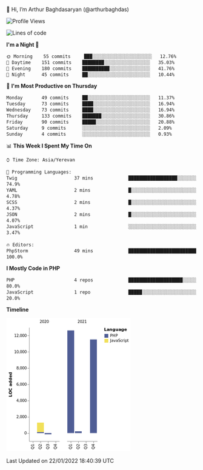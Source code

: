👋 Hi, I’m Arthur Baghdasaryan (@arthurbaghdas)


<!--START_SECTION:waka-->
![Profile Views](http://img.shields.io/badge/Profile%20Views-0-blue)

![Lines of code](https://img.shields.io/badge/From%20Hello%20World%20I%27ve%20Written-26%20Thousand%20lines%20of%20code-blue)

**I'm a Night 🦉** 

```text
🌞 Morning    55 commits     ███░░░░░░░░░░░░░░░░░░░░░░   12.76% 
🌆 Daytime    151 commits    ████████░░░░░░░░░░░░░░░░░   35.03% 
🌃 Evening    180 commits    ██████████░░░░░░░░░░░░░░░   41.76% 
🌙 Night      45 commits     ██░░░░░░░░░░░░░░░░░░░░░░░   10.44%

```
📅 **I'm Most Productive on Thursday** 

```text
Monday       49 commits     ██░░░░░░░░░░░░░░░░░░░░░░░   11.37% 
Tuesday      73 commits     ████░░░░░░░░░░░░░░░░░░░░░   16.94% 
Wednesday    73 commits     ████░░░░░░░░░░░░░░░░░░░░░   16.94% 
Thursday     133 commits    ███████░░░░░░░░░░░░░░░░░░   30.86% 
Friday       90 commits     █████░░░░░░░░░░░░░░░░░░░░   20.88% 
Saturday     9 commits      ░░░░░░░░░░░░░░░░░░░░░░░░░   2.09% 
Sunday       4 commits      ░░░░░░░░░░░░░░░░░░░░░░░░░   0.93%

```


📊 **This Week I Spent My Time On** 

```text
⌚︎ Time Zone: Asia/Yerevan

💬 Programming Languages: 
Twig                     37 mins             ██████████████████░░░░░░░   74.9% 
YAML                     2 mins              █░░░░░░░░░░░░░░░░░░░░░░░░   4.78% 
SCSS                     2 mins              █░░░░░░░░░░░░░░░░░░░░░░░░   4.37% 
JSON                     2 mins              █░░░░░░░░░░░░░░░░░░░░░░░░   4.07% 
JavaScript               1 min               ░░░░░░░░░░░░░░░░░░░░░░░░░   3.47%

🔥 Editors: 
PhpStorm                 49 mins             █████████████████████████   100.0%

```

**I Mostly Code in PHP** 

```text
PHP                      4 repos             ████████████████████░░░░░   80.0% 
JavaScript               1 repo              █████░░░░░░░░░░░░░░░░░░░░   20.0%

```


**Timeline**

![Chart not found](https://raw.githubusercontent.com/arthurbaghdas/arthurbaghdas/main/charts/bar_graph.png) 


 Last Updated on 22/01/2022 18:40:39 UTC
<!--END_SECTION:waka-->
